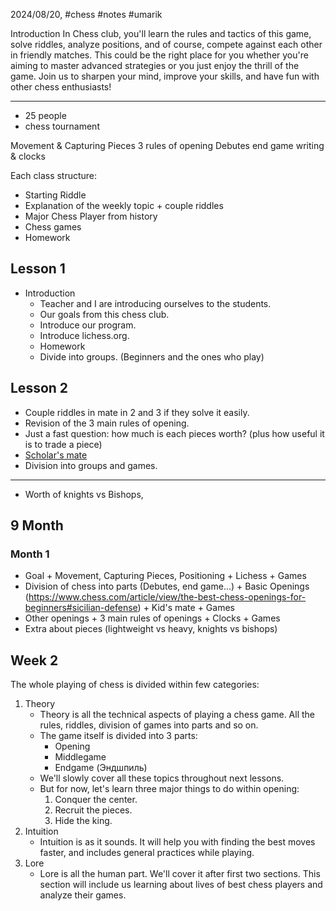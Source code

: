 2024/08/20, #chess #notes #umarik 

Introduction
	In Chess club, you'll learn the rules and tactics of this game, solve riddles, analyze positions, and of course, compete against each other in friendly matches. This could be the right place for you whether you're aiming to master advanced strategies or you just enjoy the thrill of the game. Join us to sharpen your mind, improve your skills, and have fun with other chess enthusiasts!

---

- 25 people
- chess tournament

Movement & Capturing Pieces
3 rules of opening
Debutes
end game
writing & clocks

Each class structure:
- Starting Riddle
- Explanation of the weekly topic + couple riddles
- Major Chess Player from history
- Chess games
- Homework
## Lesson 1
- Introduction
	- Teacher and I are introducing ourselves to the students.
	- Our goals from this chess club.
	- Introduce our program.
	- Introduce lichess.org.
	- Homework
	- Divide into groups. (Beginners and the ones who play)
## Lesson 2
- Couple riddles in mate in 2 and 3 if they solve it easily.
- Revision of the 3 main rules of opening.
- Just a fast question: how much is each pieces worth? (plus how useful it is to trade a piece)
- [Scholar's mate](https://www.chesskid.com/learn/terms/scholars-mate-chess)
- Division into groups and games. 

---
- Worth of knights vs Bishops, 

## 9 Month
### Month 1
- Goal + Movement, Capturing Pieces, Positioning + Lichess + Games
- Division of chess into parts (Debutes, end game...) + Basic Openings (https://www.chess.com/article/view/the-best-chess-openings-for-beginners#sicilian-defense) + Kid's mate + Games
- Other openings + 3 main rules of openings +  Clocks + Games
- Extra about pieces (lightweight vs heavy, knights vs bishops)
## Week 2
The whole playing of chess is divided within few categories:
1. Theory
	- Theory is all the technical aspects of playing a chess game. All the rules, riddles, division of games into parts and so on.
	- The game itself is divided into 3 parts:
		- Opening
		- Middlegame
		- Endgame (Эндшпиль)
	- We'll slowly cover all these topics throughout next lessons. 
	- But for now, let's learn three major things to do within opening:
		1. Conquer the center.
		2. Recruit the pieces.
		3. Hide the king.
1. Intuition
	- Intuition is as it sounds. It will help you with finding the best moves faster, and includes general practices while playing.
2. Lore
	- Lore is all the human part. We'll cover it after first two sections. This section will include us learning about lives of best chess players and analyze their games.

